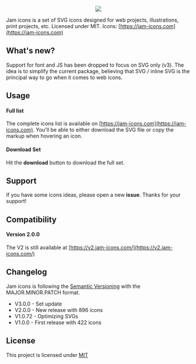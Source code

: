 <p align="center">
  <img src="https://jam-icons.com/logo.svg">
</p>

Jam icons is a set of SVG icons designed for web projects, illustrations, print projects, etc. Licensed under MIT.
Icons: [https://jam-icons.com](https://jam-icons.com)

## What's new?

Support for font and JS has been dropped to focus on SVG only (v3). The idea is to simplify the current package, believing that SVG / inline SVG is the principal way to go when it comes to web icons.

## Usage

#### Full list

The complete icons list is available on [https://jam-icons.com](https://jam-icons.com).
You'll be able to either download the SVG file or copy the markup when hovering an icon.

#### Download Set

Hit the **download** button to download the full set.

## Support

If you have some icons ideas, please open a new **issue**. Thanks for your support!

## Compatibility

#### Version 2.0.0

The V2 is still available at [https://v2.jam-icons.com/](https://v2.jam-icons.com/)

## Changelog

Jam icons is following the [Semantic Versioning](http://semver.org/) with the MAJOR.MINOR.PATCH format.

- V3.0.0 - Set update
- V2.0.0 - New release with 896 icons
- V1.0.72 - Optimizing SVGs
- V1.0.0 - First release with 422 icons

## License

This project is licensed under [MIT](https://opensource.org/licenses/MIT)
